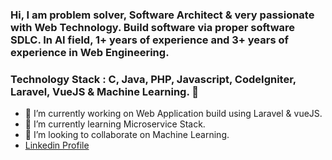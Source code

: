 ### Hi, I am problem solver, Software Architect & very passionate with Web Technology. Build software via proper software SDLC. In AI field, 1+ years of experience and 3+ years of experience in Web Engineering. 
### Technology Stack : C, Java, PHP, Javascript, CodeIgniter, Laravel, VueJS & Machine Learning. 👋

- 🔭 I’m currently working on Web Application build using Laravel & vueJS.
- 🌱 I’m currently learning Microservice Stack.
- 👯 I’m looking to collaborate on Machine Learning.
- [Linkedin Profile](https://www.linkedin.com/in/salamlink/)
